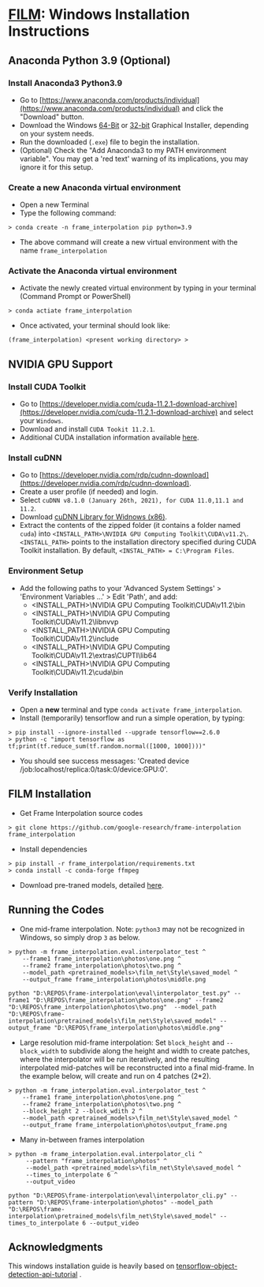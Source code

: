 # [FILM](https://github.com/google-research/frame-interpolation): Windows Installation Instructions

## Anaconda Python 3.9 (Optional)

### Install Anaconda3 Python3.9
* Go to [https://www.anaconda.com/products/individual](https://www.anaconda.com/products/individual) and click the "Download" button.
* Download the Windows [64-Bit](https://repo.anaconda.com/archive/Anaconda3-2021.11-Windows-x86_64.exe) or [32-bit](https://repo.anaconda.com/archive/Anaconda3-2021.11-Windows-x86.exe) Graphical Installer, depending on your system needs.
* Run the downloaded (`.exe`) file to begin the installation.
* (Optional) Check the "Add Anaconda3 to my PATH environment variable". You may get a 'red text' warning of its implications, you may ignore it for this setup.

### Create a new Anaconda virtual environment
* Open a new Terminal
* Type the following command:
```
> conda create -n frame_interpolation pip python=3.9
```
* The above command will create a new virtual environment with the name `frame_interpolation`

### Activate the Anaconda virtual environment
* Activate the newly created virtual environment by typing in your terminal (Command Prompt or PowerShell)
```
> conda actiate frame_interpolation
```
* Once activated, your terminal should look like:
```
(frame_interpolation) <present working directory> >
```

## NVIDIA GPU Support
### Install CUDA Toolkit
* Go to [https://developer.nvidia.com/cuda-11.2.1-download-archive](https://developer.nvidia.com/cuda-11.2.1-download-archive) and select your `Windows`.
* Download and install `CUDA Tookit 11.2.1`.
* Additional CUDA installation information available [here](https://docs.nvidia.com/cuda/archive/11.2.2/cuda-installation-guide-microsoft-windows/index.html).

### Install cuDNN
* Go to [https://developer.nvidia.com/rdp/cudnn-download](https://developer.nvidia.com/rdp/cudnn-download).
* Create a user profile (if needed) and login.
* Select `cuDNN v8.1.0 (January 26th, 2021), for CUDA 11.0,11.1 and 11.2`.
* Download [cuDNN Library for Widnows (x86)](https://developer.nvidia.com/compute/machine-learning/cudnn/secure/8.1.0.77/11.2_20210127/cudnn-11.2-windows-x64-v8.1.0.77.zip). 
* Extract the contents of the zipped folder (it contains a folder named `cuda`) into `<INSTALL_PATH>\NVIDIA GPU Computing Toolkit\CUDA\v11.2\`. `<INSTALL_PATH>` points to the installation directory specified during CUDA Toolkit installation. By default, `<INSTAL_PATH> = C:\Program Files`.

### Environment Setup
* Add the following paths to your 'Advanced System Settings' > 'Environment Variables ...' > Edit 'Path', and add:
    * <INSTALL_PATH>\NVIDIA GPU Computing Toolkit\CUDA\v11.2\bin
    * <INSTALL_PATH>\NVIDIA GPU Computing Toolkit\CUDA\v11.2\libnvvp
    * <INSTALL_PATH>\NVIDIA GPU Computing Toolkit\CUDA\v11.2\include
    * <INSTALL_PATH>\NVIDIA GPU Computing Toolkit\CUDA\v11.2\extras\CUPTI\lib64
    * <INSTALL_PATH>\NVIDIA GPU Computing Toolkit\CUDA\v11.2\cuda\bin

### Verify Installation
* Open a **new** terminal and type `conda activate frame_interpolation`.
* Install (temporarily) tensorflow and run a simple operation, by typing:
```
> pip install --ignore-installed --upgrade tensorflow==2.6.0
> python -c "import tensorflow as tf;print(tf.reduce_sum(tf.random.normal([1000, 1000])))"
```
* You should see success messages: 'Created device /job:localhost/replica:0/task:0/device:GPU:0'.

## FILM Installation
* Get Frame Interpolation source codes
```
> git clone https://github.com/google-research/frame-interpolation frame_interpolation
```
* Install dependencies
```
> pip install -r frame_interpolation/requirements.txt
> conda install -c conda-forge ffmpeg
```
* Download pre-traned models, detailed [here](https://github.com/google-research/frame-interpolation#pre-trained-models).

## Running the Codes
* One mid-frame interpolation. Note: `python3` may not be recognized in Windows, so simply drop `3` as below.
```
> python -m frame_interpolation.eval.interpolator_test ^
    --frame1 frame_interpolation\photos\one.png ^
    --frame2 frame_interpolation\photos\two.png ^
    --model_path <pretrained_models>\film_net\Style\saved_model ^
    --output_frame frame_interpolation\photos\middle.png
```

```
python "D:\REPOS\frame-interpolation\eval\interpolator_test.py" --frame1 "D:\REPOS\frame_interpolation\photos\one.png" --frame2 "D:\REPOS\frame_interpolation\photos\two.png"  --model_path "D:\REPOS\frame-interpolation\pretrained_models\film_net\Style\saved_model" --output_frame "D:\REPOS\frame_interpolation\photos\middle.png"

```


* Large resolution mid-frame interpolation: Set `block_height` and `--block_width` to subdivide along the height and width to create patches, where the interpolator will be run iteratively, and the resulting interpolated mid-patches will be reconstructed into a final mid-frame. In the example below, will create and run on 4 patches (2*2).
```
> python -m frame_interpolation.eval.interpolator_test ^
    --frame1 frame_interpolation\photos\one.png ^
    --frame2 frame_interpolation\photos\two.png ^
    --block_height 2 --block_wdith 2 ^
    --model_path <pretrained_models>\film_net\Style\saved_model ^
    --output_frame frame_interpolation\photos\output_frame.png
```
* Many in-between frames interpolation
```
> python -m frame_interpolation.eval.interpolator_cli ^
     --pattern "frame_interpolation\photos" ^
     --model_path <pretrained_models>\film_net\Style\saved_model ^
     --times_to_interpolate 6 ^
     --output_video
```
```
python "D:\REPOS\frame-interpolation\eval\interpolator_cli.py" --pattern "D:\REPOS\frame-interpolation\photos" --model_path "D:\REPOS\frame-interpolation\pretrained_models\film_net\Style\saved_model" --times_to_interpolate 6 --output_video

```
## Acknowledgments

This windows installation guide is heavily based on [tensorflow-object-detection-api-tutorial](https://tensorflow-object-detection-api-tutorial.readthedocs.io/en/latest/install.html) .
